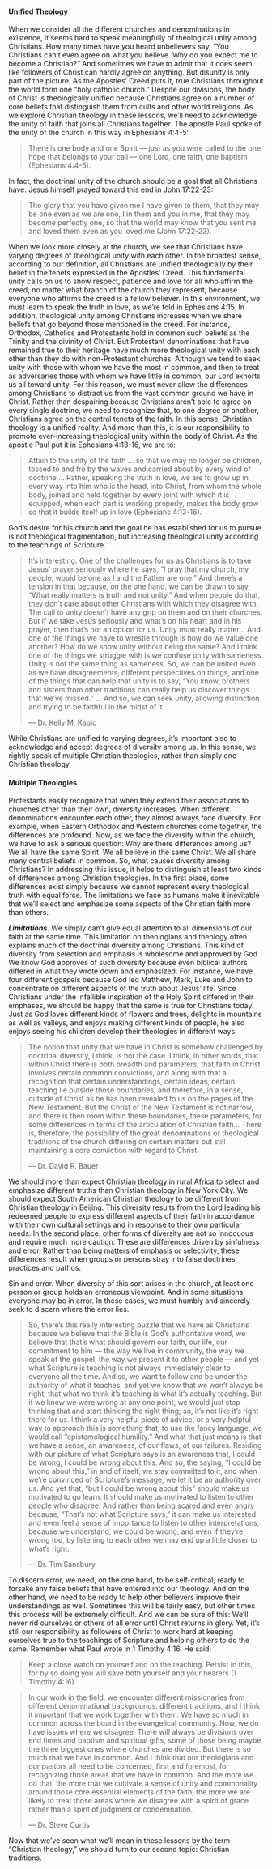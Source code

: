 #### Unified Theology

When we consider all the different churches and denominations in existence, it seems hard to speak meaningfully of theological unity among Christians. How many times have you heard unbelievers say, “You Christians can’t even agree on what you believe. Why do you expect me to become a Christian?” And sometimes we have to admit that it does seem like followers of Christ can hardly agree on anything. But disunity is only part of the picture. 
As the Apostles’ Creed puts it, true Christians throughout the world form one “holy catholic church.” Despite our divisions, the body of Christ is theologically unified because Christians agree on a number of core beliefs that distinguish them from cults and other world religions. As we explore Christian theology in these lessons, we’ll need to acknowledge the unity of faith that joins all Christians together. The apostle Paul spoke of the unity of the church in this way in Ephesians 4:4-5: 

> There is one body and one Spirit — just as you were called to the one hope that belongs to your call — one Lord, one faith, one baptism (Ephesians 4:4-5).

In fact, the doctrinal unity of the church should be a goal that all Christians have. Jesus himself prayed toward this end in John 17:22-23: 

> The glory that you have given me I have given to them, that they may be one even as we are one, I in them and you in me, that they may become perfectly one, so that the world may know that you sent me and loved them even as you loved me (John 17:22-23). 

When we look more closely at the church, we see that Christians have varying degrees of theological unity with each other. In the broadest sense, according to our definition, all Christians are unified theologically by their belief in the tenets expressed in the Apostles’ Creed. This fundamental unity calls on us to show respect, patience and love for all who affirm the creed, no matter what branch of the church they represent, because everyone who affirms the creed is a fellow believer. In this environment, we must learn to speak the truth in love, as we’re told in Ephesians 4:15.
In addition, theological unity among Christians increases when we share beliefs that go beyond those mentioned in the creed. For instance, Orthodox, Catholics and Protestants hold in common such beliefs as the Trinity and the divinity of Christ. But Protestant denominations that have remained true to their heritage have much more theological unity with each other than they do with non-Protestant churches.
Although we tend to seek unity with those with whom we have the most in common, and then to treat as adversaries those with whom we have little in common, our Lord exhorts us all toward unity. For this reason, we must never allow the differences among Christians to distract us from the vast common ground we have in Christ. Rather than despairing because Christians aren’t able to agree on every single doctrine, we need to recognize that, to one degree or another, Christians agree on the central tenets of the faith. In this sense, Christian theology is a unified reality. And more than this, it is our responsibility to promote ever-increasing theological unity within the body of Christ. As the apostle Paul put it in Ephesians 4:13-16, we are to:

> Attain to the unity of the faith … so that we may no longer be children, tossed to and fro by the waves and carried about by every wind of doctrine … Rather, speaking the truth in love, we are to grow up in every way into him who is the head, into Christ, from whom the whole body, joined and held together by every joint with which it is equipped, when each part is working properly, makes the body grow so that it builds itself up in love (Ephesians 4:13-16).

God’s desire for his church and the goal he has established for us to pursue is not theological fragmentation, but increasing theological unity according to the teachings of Scripture.

> It’s interesting. One of the challenges for us as Christians is to take Jesus’ prayer seriously where he says, “I pray that my church, my people, would be one as I and the Father are one.” And there’s a tension in that because, on the one hand, we can be drawn to say, “What really matters is truth and not unity.” And when people do that, they don’t care about other Christians with which they disagree with. The call to unity doesn’t have any grip on them and on their churches. But if we take Jesus seriously and what’s on his heart and in his prayer, then that’s not an option for us. Unity must really matter… And one of the things we have to wrestle through is how do we value one another? How do we show unity without being the same? And I think one of the things we struggle with is we confuse unity with sameness. Unity is not the same thing as sameness. So, we can be united even as we have disagreements, different perspectives on things, and one of the things that can help that unity is to say, “You know, brothers and sisters from other traditions can really help us discover things that we’ve missed.” … And so, we can seek unity, allowing distinction and trying to be faithful in the midst of it. 
> 
> — Dr. Kelly M. Kapic

While Christians are unified to varying degrees, it’s important also to acknowledge and accept degrees of diversity among us. In this sense, we rightly speak of multiple Christian theologies, rather than simply one Christian theology. 


#### Multiple Theologies

Protestants easily recognize that when they extend their associations to churches other than their own, diversity increases. When different denominations encounter each other, they almost always face diversity. For example, when Eastern Orthodox and Western churches come together, the differences are profound. 
Now, as we face the diversity within the church, we have to ask a serious question: Why are there differences among us? We all have the same Spirit. We all believe in the same Christ. We all share many central beliefs in common. So, what causes diversity among Christians? In addressing this issue, it helps to distinguish at least two kinds of differences among Christian theologies. 
In the first place, some differences exist simply because we cannot represent every theological truth with equal force. The limitations we face as humans make it inevitable that we’ll select and emphasize some aspects of the Christian faith more than others. 

***Limitations.*** We simply can’t give equal attention to all dimensions of our faith at the same time. This limitation on theologians and theology often explains much of the doctrinal diversity among Christians. This kind of diversity from selection and emphasis is wholesome and approved by God. We know God approves of such diversity because even biblical authors differed in what they wrote down and emphasized. 
For instance, we have four different gospels because God led Matthew, Mark, Luke and John to concentrate on different aspects of the truth about Jesus’ life. Since Christians under the infallible inspiration of the Holy Spirit differed in their emphases, we should be happy that the same is true for Christians today. Just as God loves different kinds of flowers and trees, delights in mountains as well as valleys, and enjoys making different kinds of people, he also enjoys seeing his children develop their theologies in different ways.

> The notion that unity that we have in Christ is somehow challenged by doctrinal diversity, I think, is not the case. I think, in other words, that within Christ there is both breadth and parameters; that faith in Christ involves certain common convictions, and along with that a recognition that certain understandings, certain ideas, certain teaching lie outside those boundaries, and therefore, in a sense, outside of Christ as he has been revealed to us on the pages of the New Testament. But the Christ of the New Testament is not narrow, and there is then room within these boundaries, these parameters, for some differences in terms of the articulation of Christian faith… There is, therefore, the possibility of the great denominations or theological traditions of the church differing on certain matters but still maintaining a core conviction with regard to Christ.
> 
> — Dr. David R. Bauer 

We should more than expect Christian theology in rural Africa to select and emphasize different truths than Christian theology in New York City. We should expect South American Christian theology to be different from Christian theology in Beijing. This diversity results from the Lord leading his redeemed people to express different aspects of their faith in accordance with their own cultural settings and in response to their own particular needs. 
In the second place, other forms of diversity are not so innocuous and require much more caution. These are differences driven by sinfulness and error. Rather than being matters of emphasis or selectivity, these differences result when groups or persons stray into false doctrines, practices and pathos.
 
Sin and error. When diversity of this sort arises in the church, at least one person or group holds an erroneous viewpoint. And in some situations, everyone may be in error. In these cases, we must humbly and sincerely seek to discern where the error lies. 

> So, there’s this really interesting puzzle that we have as Christians because we believe that the Bible is God’s authoritative word, we believe that that’s what should govern our faith, our life, our commitment to him — the way we live in community, the way we speak of the gospel, the way we present it to other people — and yet what Scripture is teaching is not always immediately clear to everyone all the time. And so, we want to follow and be under the authority of what it teaches, and yet we know that we won’t always be right, that what we think it’s teaching is what it’s actually teaching. But if we knew we were wrong at any one point, we would just stop thinking that and start thinking the right thing; so, it’s not like it’s right there for us. I think a very helpful piece of advice, or a very helpful way to approach this is something that, to use the fancy language, we would call “epistemological humility.” And what that just means is that we have a sense, an awareness, of our flaws, of our failures. Residing with our picture of what Scripture says is an awareness that, I could be wrong; I could be wrong about this. And so, the saying, “I could be wrong about this,” in and of itself, we stay committed to it, and when we’re convinced of Scripture’s message, we let it be an authority over us. And yet that, “but I could be wrong about this” should make us motivated to go learn. It should make us motivated to listen to other people who disagree. And rather than being scared and even angry because, “That’s not what Scripture says,” it can make us interested and even feel a sense of importance to listen to other interpretations, because we understand, we could be wrong, and even if they’re wrong too, by listening to each other we may end up a little closer to what’s right. 
> 
> — Dr. Tim Sansbury

To discern error, we need, on the one hand, to be self-critical, ready to forsake any false beliefs that have entered into our theology. And on the other hand, we need to be ready to help other believers improve their understandings as well. Sometimes this will be fairly easy, but other times this process will be extremely difficult. And we can be sure of this: We’ll never rid ourselves or others of all error until Christ returns in glory. Yet, it’s still our responsibility as followers of Christ to work hard at keeping ourselves true to the teachings of Scripture and helping others to do the same. Remember what Paul wrote in 1 Timothy 4:16. He said: 

> Keep a close watch on yourself and on the teaching. Persist in this, for by so doing you will save both yourself and your hearers (1 Timothy 4:16).


> In our work in the field, we encounter different missionaries from different denominational backgrounds, different traditions, and I think it important that we work together with them. We have so much in common across the board in the evangelical community. Now, we do have issues where we disagree. There will always be divisions over end times and baptism and spiritual gifts, some of those being maybe the three biggest ones where churches are divided. But there is so much that we have in common. And I think that our theologians and our pastors all need to be concerned, first and foremost, for recognizing those areas that we have in common. And the more we do that, the more that we cultivate a sense of unity and commonality around those core essential elements of the faith, the more we are likely to treat those areas where we disagree with a spirit of grace rather than a spirit of judgment or condemnation. 
> 
> — Dr. Steve Curtis

Now that we’ve seen what we’ll mean in these lessons by the term “Christian theology,” we should turn to our second topic: Christian traditions. 
